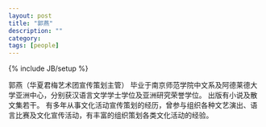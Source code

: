 ```yaml
---
layout: post
title: "郭燕"
description: ""
category: 
tags: [people]
---
```

{% include JB/setup %}

郭燕（华夏君梅艺术团宣传策划主管）
毕业于南京师范学院中文系及阿德莱德大学亚洲中心，分别获汉语言文学学士学位及亚洲研究荣誉学位。
出版有小说及散文集若干。
有多年从事文化活动宣传策划的经历，曾参与组织各种文艺演出、语言比赛及文化宣传活动，有丰富的组织策划各类文化活动的经验。
